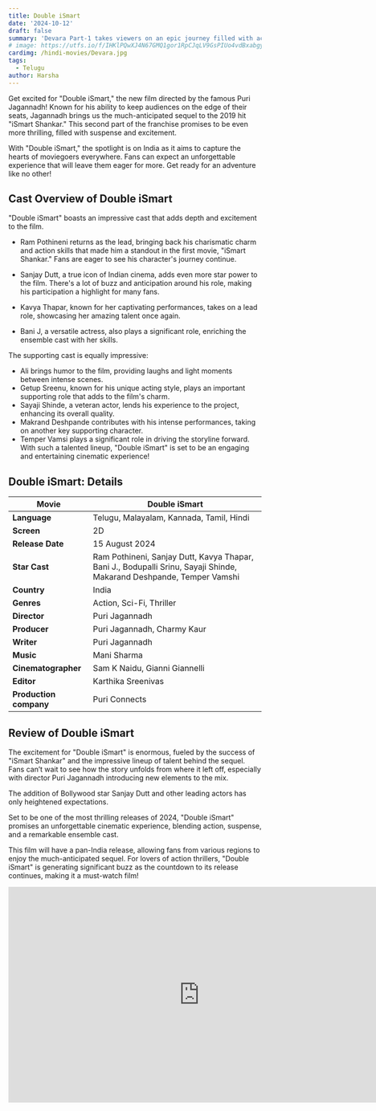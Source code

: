 ```yaml
---
title: Double iSmart
date: '2024-10-12'
draft: false
summary: 'Devara Part-1 takes viewers on an epic journey filled with action, drama, and stunning visuals, exploring themes of loyalty and sacrifice. Dont miss it'
# image: https://utfs.io/f/IHKlPQwXJ4N67GMQ1gor1RpCJqLV9GsPIUo4vdBxabgyeAjF
cardimg: /hindi-movies/Devara.jpg
tags:
  - Telugu
author: Harsha
---
```


Get excited for "Double iSmart," the new film directed by the famous Puri Jagannadh! Known for his ability to keep audiences on the edge of their seats, Jagannadh brings us the much-anticipated sequel to the 2019 hit "iSmart Shankar." This second part of the franchise promises to be even more thrilling, filled with suspense and excitement.

With "Double iSmart," the spotlight is on India as it aims to capture the hearts of moviegoers everywhere. Fans can expect an unforgettable experience that will leave them eager for more. Get ready for an adventure like no other!

## Cast Overview of Double iSmart
"Double iSmart" boasts an impressive cast that adds depth and excitement to the film.

* Ram Pothineni returns as the lead, bringing back his charismatic charm and action skills that made him a standout in the first movie, "iSmart Shankar." Fans are eager to see his character's journey continue.

* Sanjay Dutt, a true icon of Indian cinema, adds even more star power to the film. There's a lot of buzz and anticipation around his role, making his participation a highlight for many fans.

* Kavya Thapar, known for her captivating performances, takes on a lead role, showcasing her amazing talent once again.

* Bani J, a versatile actress, also plays a significant role, enriching the ensemble cast with her skills.

The supporting cast is equally impressive:

- Ali brings humor to the film, providing laughs and light moments between intense scenes.
- Getup Sreenu, known for his unique acting style, plays an important supporting role that adds to the film's charm.
- Sayaji Shinde, a veteran actor, lends his experience to the project, enhancing its overall quality.
- Makrand Deshpande contributes with his intense performances, taking on another key supporting character.
- Temper Vamsi plays a significant role in driving the storyline forward.
With such a talented lineup, "Double iSmart" is set to be an engaging and entertaining cinematic experience!

## Double iSmart: Details

| **Movie**             | Double iSmart                                                                                       |
|-----------------------|-----------------------------------------------------------------------------------------------------|
| **Language**          | Telugu, Malayalam, Kannada, Tamil, Hindi                                                           |
| **Screen**            | 2D                                                                                                 |
| **Release Date**      | 15 August 2024                                                                                     |
| **Star Cast**         | Ram Pothineni, Sanjay Dutt, Kavya Thapar, Bani J., Bodupalli Srinu, Sayaji Shinde, Makarand Deshpande, Temper Vamshi |
| **Country**           | India                                                                                               |
| **Genres**            | Action, Sci-Fi, Thriller                                                                            |
| **Director**          | Puri Jagannadh                                                                                     |
| **Producer**          | Puri Jagannadh, Charmy Kaur                                                                        |
| **Writer**            | Puri Jagannadh                                                                                     |
| **Music**             | Mani Sharma                                                                                         |
| **Cinematographer**   | Sam K Naidu, Gianni Giannelli                                                                      |
| **Editor**            | Karthika Sreenivas                                                                                 |
| **Production company** | Puri Connects                                                                                     |

## Review of Double iSmart

The excitement for "Double iSmart" is enormous, fueled by the success of "iSmart Shankar" and the impressive lineup of talent behind the sequel. Fans can’t wait to see how the story unfolds from where it left off, especially with director Puri Jagannadh introducing new elements to the mix.

The addition of Bollywood star Sanjay Dutt and other leading actors has only heightened expectations.

Set to be one of the most thrilling releases of 2024, "Double iSmart" promises an unforgettable cinematic experience, blending action, suspense, and a remarkable ensemble cast.

This film will have a pan-India release, allowing fans from various regions to enjoy the much-anticipated sequel. For lovers of action thrillers, "Double iSmart" is generating significant buzz as the countdown to its release continues, making it a must-watch film!

<iframe width="760" height="430" src="https://www.youtube.com/embed/pPJrUp0B-fY?si=Bbl1ukju0_oL9gas" title="Double iSmart Trailer" frameborder="0" allow="accelerometer; autoplay; clipboard-write; encrypted-media; gyroscope; picture-in-picture; web-share" referrerpolicy="strict-origin-when-cross-origin" allowfullscreen></iframe>